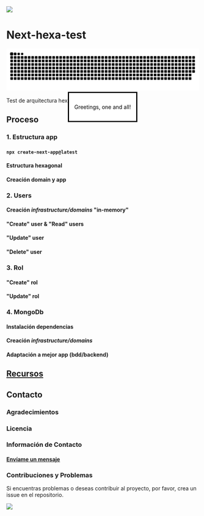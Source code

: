 <img src="https://user-images.githubusercontent.com/73097560/115834477-dbab4500-a447-11eb-908a-139a6edaec5c.gif">

# Next-hexa-test
<a href="https://github.com/SKRTEEEEEE">
<div align="center">
  <img  src="https://github.com/SKRTEEEEEE/SKRTEEEEEE/blob/main/resources/img/grid-snake.svg"
       alt="snake" />
</div>
</a>

<dialog open>
  <p>Greetings, one and all!</p>
</dialog>


Test de arquitectura hexagonal con NextJs 14

## Proceso

### 1. Estructura app
#### `npx create-next-app@latest`
#### Estructura hexagonal
#### Creación domain y app
### 2. Users
#### Creación _infrastructure/domains_ "in-memory"
#### "Create" user & "Read" users
#### "Update" user
#### "Delete" user

### 3. Rol
#### "Create" rol
#### "Update" rol

### 4. MongoDb
#### Instalación dependencias
#### Creación _infrastructure/domains_
#### Adaptación a mejor app (bdd/backend)


## [Recursos](https://github.com/SKRTEEEEEE/markdowns)

## Contacto

### Agradecimientos

### Licencia

### Información de Contacto

#### [Envíame un mensaje](mailto:adanreh.m@gmail.com)

### Contribuciones y Problemas

Si encuentras problemas o deseas contribuir al proyecto, por favor, crea un issue en el repositorio.

<img src="https://user-images.githubusercontent.com/73097560/115834477-dbab4500-a447-11eb-908a-139a6edaec5c.gif">
